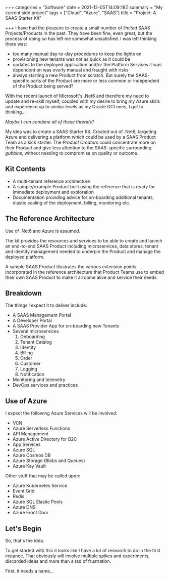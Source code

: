 +++
categories = "Software"
date = 2021-12-05T14:09:18Z
summary = "My current side project"
tags = ["Cloud", "Azure", "SAAS"]
title = "Project: A SAAS Starter Kit"

+++
I have had the pleasure to create a small number of _limited_ SAAS Projects/Products in the past. They have been fine, even great, but the process of doing so has left me somewhat unsatisfied. I was left thinking there was:

* too many manual day-to-day procedures to keep the lights on
* provisioning new tenants was not as quick as it could be
* updates to the deployed application and/or the Platform Services it was dependent on was overly manual and fraught with risks
* always starting a new Product from scratch. But surely the SAAS-specific parts of the Product are more or less common or independent of the Product being served?

With the recent launch of Microsoft's .Net6 and therefore my need to update and re-skill myself, coupled with my desire to bring my Azure skills and experience up to similar levels as my Oracle OCI ones, I got to thinking...

_Maybe I can combine all of these threads?_

My idea was to create a SAAS Starter Kit. Created out of .Net6, targeting Azure and delivering a platform which could be used by a SAAS Product Team as a kick starter. The _Product Creators_ could concentrate more on their Product and give less attention to the SAAS-specific surrounding _gubbins_, without needing to compromise on quality or outcome.

## Kit Contents

* A multi-tenant reference architecture
* A sample/example Product built using the reference that is ready for immediate deployment and exploration
* Documentation providing advice for on-boarding additional tenants, elastic scaling of the deployment, billing, monitoring etc.

## The Reference Architecture

Use of .Net6 and Azure is assumed.

The kit provides the resources and services to be able to create and launch an end-to-end SAAS Product including microservices, data stores, tenant and identity management needed to underpin the Product and manage the deployed platform.

A sample SAAS Product illustrates the various extension points incorporated in the reference architecture that Product Teams use to embed their own SAAS Product to make it all come alive and service their needs.

## Breakdown

The things I expect it to deliver include:

* A SAAS Management Portal
* A Developer Portal
* A SAAS Provider App for on-boarding new Tenants
* Several microservices
  1. Onboarding
  2. Tenant Catalog
  3. Identity
  4. Billing
  5. Order
  6. Customer
  7. Logging
  8. Notification
* Monitoring and telemetry
* DevOps services and practices

## Use of Azure

I expect the following Azure Services will be involved:

* VCN
* Azure Serverless Functions
* API Management
* Azure Active Directory for B2C
* App Services
* Azure SQL
* Azure Cosmos DB
* Azure Storage (Blobs and Queues)
* Azure Key Vault

Other stuff that may be called upon:

* Azure Kubernetes Service
* Event Grid
* Redis
* Azure SQL Elastic Pools
* Azure DNS
* Azure Front Door

## Let's Begin

So, that's the idea.

To get started with this it looks like I have a lot of research to do in the first instance. That obviously will involve multiple spikes and experiments, discarded ideas and more than a tad of frustration.

First, it needs a name...